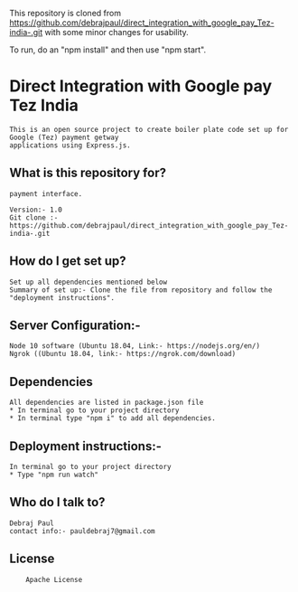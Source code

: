 This repository is cloned from https://github.com/debrajpaul/direct_integration_with_google_pay_Tez-india-.git with some minor changes for usability.

To run, do an "npm install" and then use "npm start".

# Direct Integration with Google pay Tez India

    This is an open source project to create boiler plate code set up for Google (Tez) payment getway 
    applications using Express.js.

## What is this repository for?

    payment interface.

    Version:- 1.0
    Git clone :-https://github.com/debrajpaul/direct_integration_with_google_pay_Tez-india-.git

## How do I get set up?

    Set up all dependencies mentioned below
    Summary of set up:- Clone the file from repository and follow the "deployment instructions".

## Server Configuration:-

    Node 10 software (Ubuntu 18.04, Link:- https://nodejs.org/en/)
    Ngrok ((Ubuntu 18.04, link:- https://ngrok.com/download)

## Dependencies

    All dependencies are listed in package.json file
    * In terminal go to your project directory
    * In terminal type "npm i" to add all dependencies.

## Deployment instructions:-

    In terminal go to your project directory
    * Type "npm run watch"

## Who do I talk to?

    Debraj Paul
    contact info:- pauldebraj7@gmail.com

## License

        Apache License
